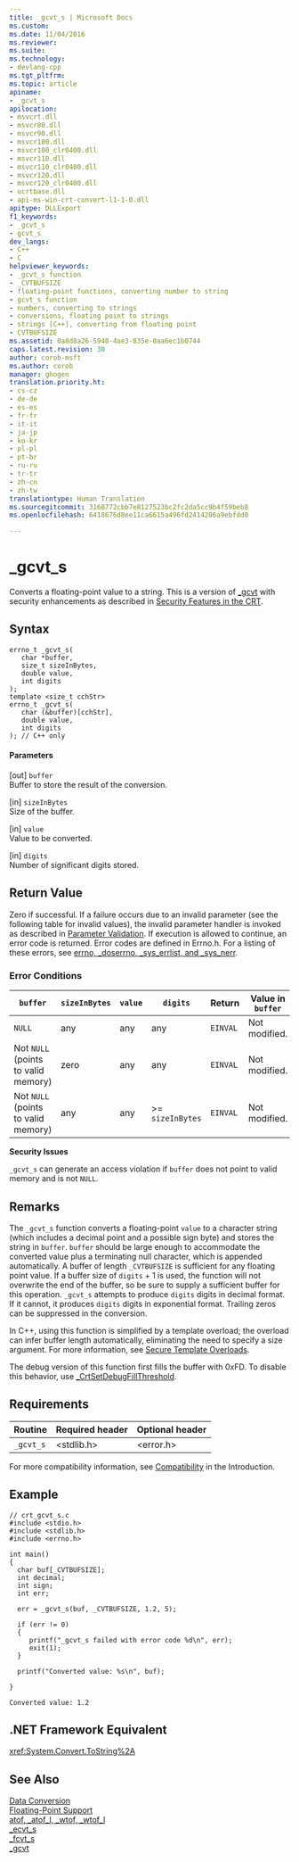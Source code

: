 ```yaml
---
title: _gcvt_s | Microsoft Docs
ms.custom: 
ms.date: 11/04/2016
ms.reviewer: 
ms.suite: 
ms.technology:
- devlang-cpp
ms.tgt_pltfrm: 
ms.topic: article
apiname:
- _gcvt_s
apilocation:
- msvcrt.dll
- msvcr80.dll
- msvcr90.dll
- msvcr100.dll
- msvcr100_clr0400.dll
- msvcr110.dll
- msvcr110_clr0400.dll
- msvcr120.dll
- msvcr120_clr0400.dll
- ucrtbase.dll
- api-ms-win-crt-convert-l1-1-0.dll
apitype: DLLExport
f1_keywords:
- _gcvt_s
- gcvt_s
dev_langs:
- C++
- C
helpviewer_keywords:
- _gcvt_s function
- _CVTBUFSIZE
- floating-point functions, converting number to string
- gcvt_s function
- numbers, converting to strings
- conversions, floating point to strings
- strings [C++], converting from floating point
- CVTBUFSIZE
ms.assetid: 0a8d8a26-5940-4ae3-835e-0aa6ec1b0744
caps.latest.revision: 30
author: corob-msft
ms.author: corob
manager: ghogen
translation.priority.ht:
- cs-cz
- de-de
- es-es
- fr-fr
- it-it
- ja-jp
- ko-kr
- pl-pl
- pt-br
- ru-ru
- tr-tr
- zh-cn
- zh-tw
translationtype: Human Translation
ms.sourcegitcommit: 3168772cbb7e8127523bc2fc2da5cc9b4f59beb8
ms.openlocfilehash: 6418676d8ee11ca6615a496fd2414206a9ebfdd0

---
```

# _gcvt_s
Converts a floating-point value to a string. This is a version of [_gcvt](../../c-runtime-library/reference/gcvt.md) with security enhancements as described in [Security Features in the CRT](../../c-runtime-library/security-features-in-the-crt.md).  
  
## Syntax  
  
```  
errno_t _gcvt_s(   
   char *buffer,  
   size_t sizeInBytes,  
   double value,  
   int digits   
);  
template <size_t cchStr>  
errno_t _gcvt_s(   
   char (&buffer)[cchStr],  
   double value,  
   int digits   
); // C++ only  
```  
  
#### Parameters  
 [out] `buffer`  
 Buffer to store the result of the conversion.  
  
 [in] `sizeInBytes`  
 Size of the buffer.  
  
 [in] `value`  
 Value to be converted.  
  
 [in] `digits`  
 Number of significant digits stored.  
  
## Return Value  
 Zero if successful. If a failure occurs due to an invalid parameter (see the following table for invalid values), the invalid parameter handler is invoked as described in [Parameter Validation](../../c-runtime-library/parameter-validation.md). If execution is allowed to continue, an error code is returned. Error codes are defined in Errno.h. For a listing of these errors, see [errno, _doserrno, _sys_errlist, and _sys_nerr](../../c-runtime-library/errno-doserrno-sys-errlist-and-sys-nerr.md).  
  
### Error Conditions  
  
|`buffer`|`sizeInBytes`|`value`|`digits`|Return|Value in `buffer`|  
|--------------|-------------------|-------------|--------------|------------|-----------------------|  
|`NULL`|any|any|any|`EINVAL`|Not modified.|  
|Not `NULL` (points to valid memory)|zero|any|any|`EINVAL`|Not modified.|  
|Not `NULL` (points to valid memory)|any|any|>= `sizeInBytes`|`EINVAL`|Not modified.|  
  
 **Security Issues**  
  
 `_gcvt_s` can generate an access violation if `buffer` does not point to valid memory and is not `NULL`.  
  
## Remarks  
 The `_gcvt_s` function converts a floating-point `value` to a character string (which includes a decimal point and a possible sign byte) and stores the string in `buffer`. `buffer` should be large enough to accommodate the converted value plus a terminating null character, which is appended automatically. A buffer of length `_CVTBUFSIZE` is sufficient for any floating point value. If a buffer size of `digits` + 1 is used, the function will not overwrite the end of the buffer, so be sure to supply a sufficient buffer for this operation. `_gcvt_s` attempts to produce `digits` digits in decimal format. If it cannot, it produces `digits` digits in exponential format. Trailing zeros can be suppressed in the conversion.  
  
 In C++, using this function is simplified by a template overload; the overload can infer buffer length automatically, eliminating the need to specify a size argument. For more information, see [Secure Template Overloads](../../c-runtime-library/secure-template-overloads.md).  
  
 The debug version of this function first fills the buffer with 0xFD. To disable this behavior, use [_CrtSetDebugFillThreshold](../../c-runtime-library/reference/crtsetdebugfillthreshold.md).  
  
## Requirements  
  
|Routine|Required header|Optional header|  
|-------------|---------------------|---------------------|  
|`_gcvt_s`|\<stdlib.h>|\<error.h>|  
  
 For more compatibility information, see [Compatibility](../../c-runtime-library/compatibility.md) in the Introduction.  
  
## Example  
  
```  
// crt_gcvt_s.c  
#include <stdio.h>  
#include <stdlib.h>  
#include <errno.h>  
  
int main()  
{  
  char buf[_CVTBUFSIZE];  
  int decimal;  
  int sign;  
  int err;  
  
  err = _gcvt_s(buf, _CVTBUFSIZE, 1.2, 5);  
  
  if (err != 0)  
  {  
     printf("_gcvt_s failed with error code %d\n", err);  
     exit(1);  
  }  
  
  printf("Converted value: %s\n", buf);    
  
}  
```  
  
```Output  
Converted value: 1.2  
```  
  
## .NET Framework Equivalent  
 <xref:System.Convert.ToString%2A>  
  
## See Also  
 [Data Conversion](../../c-runtime-library/data-conversion.md)   
 [Floating-Point Support](../../c-runtime-library/floating-point-support.md)   
 [atof, _atof_l, _wtof, _wtof_l](../../c-runtime-library/reference/atof-atof-l-wtof-wtof-l.md)   
 [_ecvt_s](../../c-runtime-library/reference/ecvt-s.md)   
 [_fcvt_s](../../c-runtime-library/reference/fcvt-s.md)   
 [_gcvt](../../c-runtime-library/reference/gcvt.md)


<!--HONumber=Jan17_HO1-->


